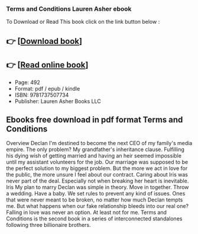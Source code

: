 ### Terms and Conditions Lauren Asher ebook

To Download or Read This book click on the link button below :

## 👉  [**[Download book](http://filesbooks.info/download.php?group=book&from=github.com&id=627597&lnk=1065 "Download book")**]

## 👉  [**[Read online book](http://filesbooks.info/download.php?group=book&from=github.com&id=627597&lnk=1065 "Read online book")**]


* Page: 492
* Format: pdf / epub / kindle
* ISBN: 9781737507734
* Publisher: Lauren Asher Books LLC



## Ebooks free download in pdf format Terms and Conditions


Overview
Declan I&#039;m destined to become the next CEO of my family&#039;s media empire. The only problem? My grandfather&#039;s inheritance clause. Fulfilling his dying wish of getting married and having an heir seemed impossible until my assistant volunteers for the job. Our marriage was supposed to be the perfect solution to my biggest problem. But the more we act in love for the public, the more unsure I feel about our contract. Caring about Iris was never part of the deal. Especially not when breaking her heart is inevitable. Iris My plan to marry Declan was simple in theory. Move in together. Throw a wedding. Have a baby. We set rules to prevent any kind of issues. Ones that were never meant to be broken, no matter how much Declan tempts me. But what happens when our fake relationship bleeds into our real one? Falling in love was never an option. At least not for me. Terms and Conditions is the second book in a series of interconnected standalones following three billionaire brothers.



